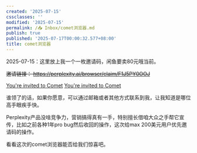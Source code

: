 ```yaml
---
created: '2025-07-15'
cssclasses: ''
modified: '2025-07-15'
permalink: /📥 Inbox/comet浏览器.md
publish: true
published: '2025-07-17T00:00:32.577+08:00'
title: comet浏览器
---
```

2025-07-15：这里放上我一个一枚邀请码，闲鱼要卖80元哦当前。

~~邀请链接： https://perplexity.ai/browser/claim/F1J5PY0OOJ~~

[You're invited to Comet](https://perplexity.ai/browser/claim/H586GGTNI6)
[You're invited to Comet](https://perplexity.ai/browser/claim/X70C1NHG8L)

谁领了的话，如果你愿意，可以通过邮箱或者其他方式联系到我，让我知道是哪位高手眼疾手快。

Perplexity产品没啥竞争力，营销搞得真有一手，特别擅长借咱大众之手帮它宣传，比如之前各种1年pro bug然后收回的操作，这次给max 200美元用户优先邀请码的操作。

看看这次的comet浏览器能否给我们惊喜吧。
